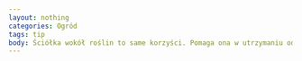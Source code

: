 ```yaml
---
layout: nothing
categories: Ogród
tags: tip
body: Ściółka wokół roślin to same korzyści. Pomaga ona w utrzymaniu odpowiedniej temperatury podłoża, zapobiega szerzeniu się chwastów oraz ogranicza parowanie. Pamiętaj jednak, żeby warstwa ta nie przylegała do łodyg – zimą rośliny mogą zacząć butwieć. Wykorzystaj kamyki, korę, szyszki sosnowe, ściętą trawę, kompost z liści lub potłuczoną ceramikę.
---
```


